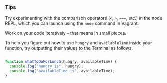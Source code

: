 ### Tips

Try experimenting with the comparison operators (`<`, `>`, `===`, etc.) in the node REPL, which you can launch using the `node` command in Vagrant.

Work on your code iteratively – that means in small pieces.

To help you figure out how to use `hungry` and `availableTime` inside your function, try outputting their values to the Terminal as follows.

 ``` Javascript

 function whatToDoForLunch(hungry, availableTime) {
   console.log("hungry is", hungry);
   console.log("availableTime is", availableTime);
 }

```